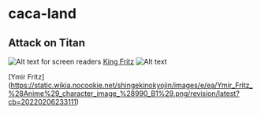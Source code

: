 # caca-land
## Attack on Titan
![Alt text for screen readers](https://m.media-amazon.com/images/M/MV5BZjliODY5MzQtMmViZC00MTZmLWFhMWMtMjMwM2I3OGY1MTRiXkEyXkFqcGc@._V1_FMjpg_UX1000_.jpg "Optional title text for mouseover")
[King Fritz](https://github.com/hanjiruii/caca-land/tree/King-Fritz)
![Alt text](https://static.wikia.nocookie.net/shingekinokyojin/images/3/3e/Fritz_character_image.png/revision/latest?cb=20191020033930)

[Ymir Fritz]
(https://static.wikia.nocookie.net/shingekinokyojin/images/e/ea/Ymir_Fritz_%28Anime%29_character_image_%28990_B1%29.png/revision/latest?cb=20220206233111)
